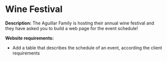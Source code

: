 # Wine Festival

**Description:** The Aguillar Family is hosting their annual wine festival and they have asked you to build 
a web page for the event schedule! 

**Website requirements:**
* Add a table that describes the schedule of an event, according the client requirements